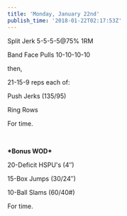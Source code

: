 ```yaml
---
title: 'Monday, January 22nd'
publish_time: '2018-01-22T02:17:53Z'
---
```


Split Jerk 5-5-5-5\@75% 1RM

Band Face Pulls 10-10-10-10

then,

21-15-9 reps each of:

Push Jerks (135/95)

Ring Rows

For time.

 

**\*Bonus WOD\***

20-Deficit HSPU's (4″)

15-Box Jumps (30/24″)

10-Ball Slams (60/40\#)

For time.
